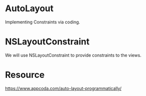 # AutoLayout
Implementing Constraints via coding. 

# NSLayoutConstraint
We will use NSLayoutConstraint to provide constraints to the views.

# Resource
https://www.appcoda.com/auto-layout-programmatically/
